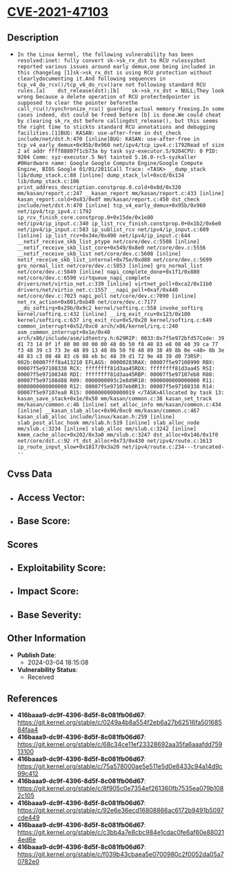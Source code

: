 
# [CVE-2021-47103](https://cve.mitre.org/cgi-bin/cvename.cgi?name=CVE-2021-47103)

## Description

- `In the Linux kernel, the following vulnerability has been resolved:inet: fully convert sk->sk_rx_dst to RCU rulessyzbot reported various issues around early demux,one being included in this changelog [1]sk->sk_rx_dst is using RCU protection without clearlydocumenting it.And following sequences in tcp_v4_do_rcv()/tcp_v6_do_rcv()are not following standard RCU rules.[a]    dst_release(dst);[b]    sk->sk_rx_dst = NULL;They look wrong because a delete operation of RCU protectedpointer is supposed to clear the pointer beforethe call_rcu()/synchronize_rcu() guarding actual memory freeing.In some cases indeed, dst could be freed before [b] is done.We could cheat by clearing sk_rx_dst before callingdst_release(), but this seems the right time to stickto standard RCU annotations and debugging facilities.[1]BUG: KASAN: use-after-free in dst_check include/net/dst.h:470 [inline]BUG: KASAN: use-after-free in tcp_v4_early_demux+0x95b/0x960 net/ipv4/tcp_ipv4.c:1792Read of size 2 at addr ffff88807f1cb73a by task syz-executor.5/9204CPU: 0 PID: 9204 Comm: syz-executor.5 Not tainted 5.16.0-rc5-syzkaller #0Hardware name: Google Google Compute Engine/Google Compute Engine, BIOS Google 01/01/2011Call Trace: <TASK> __dump_stack lib/dump_stack.c:88 [inline] dump_stack_lvl+0xcd/0x134 lib/dump_stack.c:106 print_address_description.constprop.0.cold+0x8d/0x320 mm/kasan/report.c:247 __kasan_report mm/kasan/report.c:433 [inline] kasan_report.cold+0x83/0xdf mm/kasan/report.c:450 dst_check include/net/dst.h:470 [inline] tcp_v4_early_demux+0x95b/0x960 net/ipv4/tcp_ipv4.c:1792 ip_rcv_finish_core.constprop.0+0x15de/0x1e80 net/ipv4/ip_input.c:340 ip_list_rcv_finish.constprop.0+0x1b2/0x6e0 net/ipv4/ip_input.c:583 ip_sublist_rcv net/ipv4/ip_input.c:609 [inline] ip_list_rcv+0x34e/0x490 net/ipv4/ip_input.c:644 __netif_receive_skb_list_ptype net/core/dev.c:5508 [inline] __netif_receive_skb_list_core+0x549/0x8e0 net/core/dev.c:5556 __netif_receive_skb_list net/core/dev.c:5608 [inline] netif_receive_skb_list_internal+0x75e/0xd80 net/core/dev.c:5699 gro_normal_list net/core/dev.c:5853 [inline] gro_normal_list net/core/dev.c:5849 [inline] napi_complete_done+0x1f1/0x880 net/core/dev.c:6590 virtqueue_napi_complete drivers/net/virtio_net.c:339 [inline] virtnet_poll+0xca2/0x11b0 drivers/net/virtio_net.c:1557 __napi_poll+0xaf/0x440 net/core/dev.c:7023 napi_poll net/core/dev.c:7090 [inline] net_rx_action+0x801/0xb40 net/core/dev.c:7177 __do_softirq+0x29b/0x9c2 kernel/softirq.c:558 invoke_softirq kernel/softirq.c:432 [inline] __irq_exit_rcu+0x123/0x180 kernel/softirq.c:637 irq_exit_rcu+0x5/0x20 kernel/softirq.c:649 common_interrupt+0x52/0xc0 arch/x86/kernel/irq.c:240 asm_common_interrupt+0x1e/0x40 arch/x86/include/asm/idtentry.h:629RIP: 0033:0x7f5e972bfd57Code: 39 d1 73 14 0f 1f 80 00 00 00 00 48 8b 50 f8 48 83 e8 08 48 39 ca 77 f3 48 39 c3 73 3e 48 89 13 48 8b 50 f8 48 89 38 49 8b 0e <48> 8b 3e 48 83 c3 08 48 83 c6 08 eb bc 48 39 d1 72 9e 48 39 d0 73RSP: 002b:00007fff8a413210 EFLAGS: 00000283RAX: 00007f5e97108990 RBX: 00007f5e97108338 RCX: ffffffff81d3aa45RDX: ffffffff81d3aa45 RSI: 00007f5e97108340 RDI: ffffffff81d3aa45RBP: 00007f5e97107eb8 R08: 00007f5e97108d88 R09: 0000000093c2e8d9R10: 0000000000000000 R11: 0000000000000000 R12: 00007f5e97107eb0R13: 00007f5e97108338 R14: 00007f5e97107ea8 R15: 0000000000000019 </TASK>Allocated by task 13: kasan_save_stack+0x1e/0x50 mm/kasan/common.c:38 kasan_set_track mm/kasan/common.c:46 [inline] set_alloc_info mm/kasan/common.c:434 [inline] __kasan_slab_alloc+0x90/0xc0 mm/kasan/common.c:467 kasan_slab_alloc include/linux/kasan.h:259 [inline] slab_post_alloc_hook mm/slab.h:519 [inline] slab_alloc_node mm/slub.c:3234 [inline] slab_alloc mm/slub.c:3242 [inline] kmem_cache_alloc+0x202/0x3a0 mm/slub.c:3247 dst_alloc+0x146/0x1f0 net/core/dst.c:92 rt_dst_alloc+0x73/0x430 net/ipv4/route.c:1613 ip_route_input_slow+0x1817/0x3a20 net/ipv4/route.c:234---truncated---`

## Cvss Data

- **Access Vector**:
  - 
- **Base Score**:
  - 

## Scores

- **Exploitability Score**:
  - 
- **Impact Score**:
  - 
- **Base Severity**:
  - 

## Other Information

- **Publish Date**:
  - 2024-03-04 18:15:08
- **Vulnerability Status**:
  - Received

## References

- **416baaa9-dc9f-4396-8d5f-8c081fb06d67**: https://git.kernel.org/stable/c/0249a4b8a554f2eb6a27b62516fa50168584faa4
- **416baaa9-dc9f-4396-8d5f-8c081fb06d67**: https://git.kernel.org/stable/c/68c34ce11ef23328692aa35fa6aaafdd75913100
- **416baaa9-dc9f-4396-8d5f-8c081fb06d67**: https://git.kernel.org/stable/c/75a578000ae5e511e5d0e8433c94a14d9c99c412
- **416baaa9-dc9f-4396-8d5f-8c081fb06d67**: https://git.kernel.org/stable/c/8f905c0e7354ef261360fb7535ea079b1082c105
- **416baaa9-dc9f-4396-8d5f-8c081fb06d67**: https://git.kernel.org/stable/c/92e6e36ecd16808866ac6172b9491b5097cde449
- **416baaa9-dc9f-4396-8d5f-8c081fb06d67**: https://git.kernel.org/stable/c/c3bb4a7e8cbc984e1cdac0fe6af60e880214ed6e
- **416baaa9-dc9f-4396-8d5f-8c081fb06d67**: https://git.kernel.org/stable/c/f039b43cbaea5e0700980c2f0052da05a70782e0
